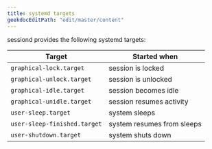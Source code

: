 ```yaml
---
title: systemd targets
geekdocEditPath: "edit/master/content"
---
```


sessiond provides the following systemd targets:

Target                       | Started when
------                       | ------------
`graphical-lock.target`      | session is locked
`graphical-unlock.target`    | session is unlocked
`graphical-idle.target`      | session becomes idle
`graphical-unidle.target`    | session resumes activity
`user-sleep.target`          | system sleeps
`user-sleep-finished.target` | system resumes from sleeps
`user-shutdown.target`       | system shuts down
